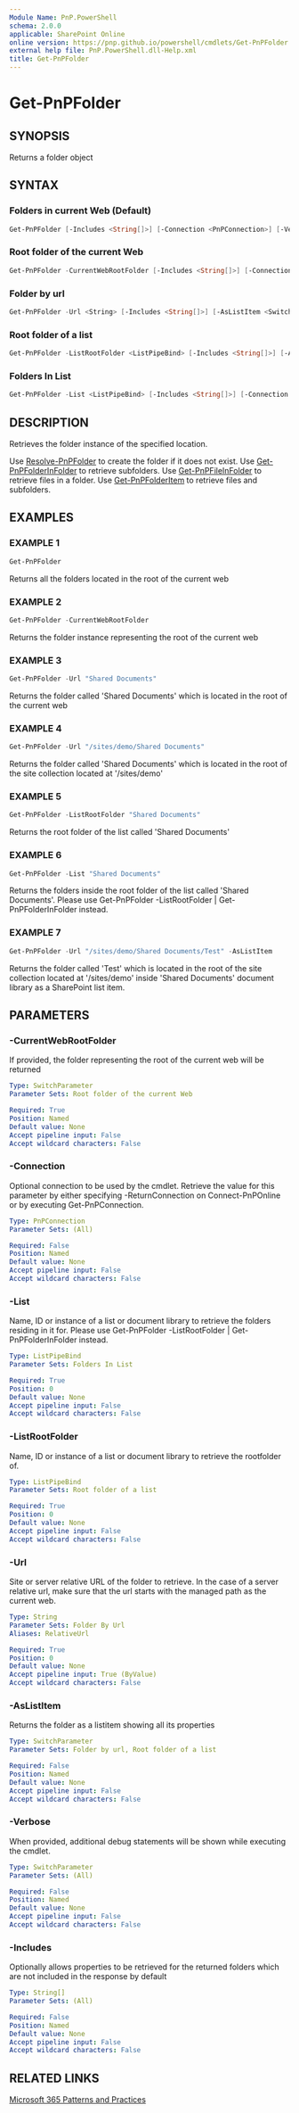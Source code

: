 ```yaml
---
Module Name: PnP.PowerShell
schema: 2.0.0
applicable: SharePoint Online
online version: https://pnp.github.io/powershell/cmdlets/Get-PnPFolder.html
external help file: PnP.PowerShell.dll-Help.xml
title: Get-PnPFolder
---
```

  
# Get-PnPFolder

## SYNOPSIS
Returns a folder object

## SYNTAX

### Folders in current Web (Default)
```powershell
Get-PnPFolder [-Includes <String[]>] [-Connection <PnPConnection>] [-Verbose]
```

### Root folder of the current Web
```powershell
Get-PnPFolder -CurrentWebRootFolder [-Includes <String[]>] [-Connection <PnPConnection>] [-Verbose]
```

### Folder by url
```powershell
Get-PnPFolder -Url <String> [-Includes <String[]>] [-AsListItem <SwitchParameter>] [-Connection <PnPConnection>] [-Verbose]
```

### Root folder of a list
```powershell
Get-PnPFolder -ListRootFolder <ListPipeBind> [-Includes <String[]>] [-AsListItem <SwitchParameter>] [-Connection <PnPConnection>] [-Verbose]
```

### Folders In List
```powershell
Get-PnPFolder -List <ListPipeBind> [-Includes <String[]>] [-Connection <PnPConnection>] [-Verbose]
```

## DESCRIPTION
Retrieves the folder instance of the specified location.

Use [Resolve-PnPFolder](Resolve-PnPFolder.md) to create the folder if it does not exist.
Use [Get-PnPFolderInFolder](Get-PnPFolderInFolder.md) to retrieve subfolders.
Use [Get-PnPFileInFolder](Get-PnPFileInFolder.md) to retrieve files in a folder.
Use [Get-PnPFolderItem](Get-PnPFolderItem.md) to retrieve files and subfolders.

## EXAMPLES

### EXAMPLE 1
```powershell
Get-PnPFolder
```

Returns all the folders located in the root of the current web

### EXAMPLE 2
```powershell
Get-PnPFolder -CurrentWebRootFolder
```

Returns the folder instance representing the root of the current web

### EXAMPLE 3
```powershell
Get-PnPFolder -Url "Shared Documents"
```

Returns the folder called 'Shared Documents' which is located in the root of the current web

### EXAMPLE 4
```powershell
Get-PnPFolder -Url "/sites/demo/Shared Documents"
```

Returns the folder called 'Shared Documents' which is located in the root of the site collection located at '/sites/demo'

### EXAMPLE 5
```powershell
Get-PnPFolder -ListRootFolder "Shared Documents"
```

Returns the root folder of the list called 'Shared Documents'

### EXAMPLE 6
```powershell
Get-PnPFolder -List "Shared Documents"
```

Returns the folders inside the root folder of the list called 'Shared Documents'. Please use Get-PnPFolder -ListRootFolder <folder> | Get-PnPFolderInFolder instead.

### EXAMPLE 7
```powershell
Get-PnPFolder -Url "/sites/demo/Shared Documents/Test" -AsListItem
```

Returns the folder called 'Test' which is located in the root of the site collection located at '/sites/demo' inside 'Shared Documents' document library as a SharePoint list item.

## PARAMETERS

### -CurrentWebRootFolder
If provided, the folder representing the root of the current web will be returned

```yaml
Type: SwitchParameter
Parameter Sets: Root folder of the current Web

Required: True
Position: Named
Default value: None
Accept pipeline input: False
Accept wildcard characters: False
```

### -Connection
Optional connection to be used by the cmdlet. Retrieve the value for this parameter by either specifying -ReturnConnection on Connect-PnPOnline or by executing Get-PnPConnection.

```yaml
Type: PnPConnection
Parameter Sets: (All)

Required: False
Position: Named
Default value: None
Accept pipeline input: False
Accept wildcard characters: False
```

### -List
Name, ID or instance of a list or document library to retrieve the folders residing in it for. Please use Get-PnPFolder -ListRootFolder <folder> | Get-PnPFolderInFolder instead.

```yaml
Type: ListPipeBind
Parameter Sets: Folders In List

Required: True
Position: 0
Default value: None
Accept pipeline input: False
Accept wildcard characters: False
```

### -ListRootFolder
Name, ID or instance of a list or document library to retrieve the rootfolder of.

```yaml
Type: ListPipeBind
Parameter Sets: Root folder of a list

Required: True
Position: 0
Default value: None
Accept pipeline input: False
Accept wildcard characters: False
```

### -Url
Site or server relative URL of the folder to retrieve. In the case of a server relative url, make sure that the url starts with the managed path as the current web.

```yaml
Type: String
Parameter Sets: Folder By Url
Aliases: RelativeUrl

Required: True
Position: 0
Default value: None
Accept pipeline input: True (ByValue)
Accept wildcard characters: False
```

### -AsListItem
Returns the folder as a listitem showing all its properties

```yaml
Type: SwitchParameter
Parameter Sets: Folder by url, Root folder of a list

Required: False
Position: Named
Default value: None
Accept pipeline input: False
Accept wildcard characters: False
```

### -Verbose
When provided, additional debug statements will be shown while executing the cmdlet.

```yaml
Type: SwitchParameter
Parameter Sets: (All)

Required: False
Position: Named
Default value: None
Accept pipeline input: False
Accept wildcard characters: False
```

### -Includes
Optionally allows properties to be retrieved for the returned folders which are not included in the response by default

```yaml
Type: String[]
Parameter Sets: (All)

Required: False
Position: Named
Default value: None
Accept pipeline input: False
Accept wildcard characters: False
```

## RELATED LINKS

[Microsoft 365 Patterns and Practices](https://aka.ms/m365pnp)